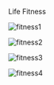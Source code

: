Life Fitness


![fitness1](https://github.com/YusufGocen/Cave-Hotel/assets/128933870/dd8727d2-9ab7-4ceb-8b5e-e40299c6a755)



![fitness2](https://github.com/YusufGocen/Cave-Hotel/assets/128933870/7f0cba0a-e643-4b61-a190-def5dbc5d1b2)



![fitness3](https://github.com/YusufGocen/Cave-Hotel/assets/128933870/6d8fc69c-322f-4314-b5c4-e3052b2be515)



![fitness4](https://github.com/YusufGocen/Cave-Hotel/assets/128933870/530054d3-eb38-4a74-bf5c-43d30359a2e1)
